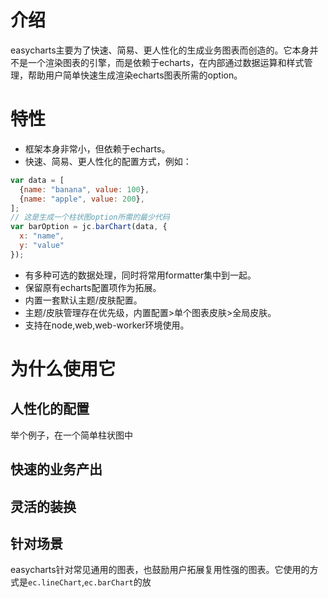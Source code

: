 # 介绍

easycharts主要为了快速、简易、更人性化的生成业务图表而创造的。它本身并不是一个渲染图表的引擎，而是依赖于echarts，在内部通过数据运算和样式管理，帮助用户简单快速生成渲染echarts图表所需的option。

# 特性

- 框架本身非常小，但依赖于echarts。
- 快速、简易、更人性化的配置方式，例如：

~~~javascript
var data = [
  {name: "banana", value: 100},
  {name: "apple", value: 200},
];
// 这是生成一个柱状图option所需的最少代码
var barOption = jc.barChart(data, {
  x: "name",
  y: "value"
});
~~~
- 有多种可选的数据处理，同时将常用formatter集中到一起。
- 保留原有echarts配置项作为拓展。
- 内置一套默认主题/皮肤配置。
- 主题/皮肤管理存在优先级，内置配置>单个图表皮肤>全局皮肤。
- 支持在node,web,web-worker环境使用。

# 为什么使用它

## 人性化的配置
举个例子，在一个简单柱状图中

## 快速的业务产出

## 灵活的装换
## 针对场景
easycharts针对常见通用的图表，也鼓励用户拓展复用性强的图表。它使用的方式是`ec.lineChart`,`ec.barChart`的放